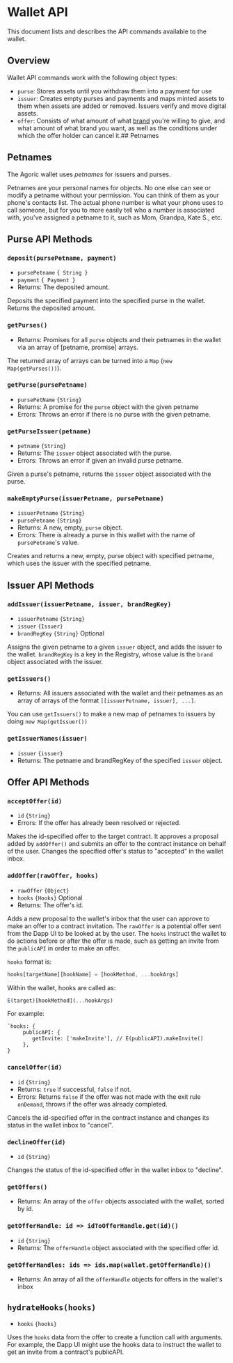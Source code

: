 # Wallet API

This document lists and describes the API commands available to the wallet.

## Overview

Wallet API commands work with the following object types:
- `purse`: Stores assets until you withdraw them into a payment for use 
- `issuer`: Creates empty purses and payments and maps minted assets
  to them when assets are added or removed. Issuers verify and move
  digital assets.
- `offer`: Consists of what amount of what [brand](/ertp/guide/amounts.md#brands)
  you're willing to
  give, and what amount of what brand you want, as well as the
  conditions under which the offer holder can cancel it.## Petnames

## Petnames

The Agoric wallet uses *petnames* for issuers and purses.

Petnames are your personal names for objects. No one else can see or
modify a petname without your permission. You can think of them as
your phone's contacts list. The actual phone number is what your phone
uses to call someone, but for you to more easily tell who a number is
associated with, you've assigned a petname to it, such as Mom,
Grandpa, Kate S., etc.

## Purse API Methods

### `deposit(pursePetname, payment)`
- `pursePetname`  `{ String }`
- `payment`  `{ Payment }`
- Returns: The deposited amount.

Deposits the specified payment into the specified purse in the wallet. Returns the deposited amount.

### `getPurses()`
- Returns:  Promises for all `purse` objects and their petnames in the wallet via an array of [petname, promise] arrays.

The returned array of arrays can be turned into a `Map` (`new Map(getPurses())`).

### `getPurse(pursePetname)`
- `pursePetName`  `{String}`
- Returns: A promise for the `purse` object with the given petname
- Errors: Throws an error if there is no purse with the given petname.

### `getPurseIssuer(petname)`
-  `petname`  `{String}`
- Returns: The `issuer` object associated with the purse.
- Errors: Throws an error if given an invalid purse petname. 

Given a purse's petname, returns the `issuer` object associated with the purse. 

### `makeEmptyPurse(issuerPetname, pursePetname)`
- `issuerPetname` `{String}`
- `pursePetname` `{String}`
- Returns: A new, empty, `purse` object.
- Errors: There is already a purse in this wallet with the name of `pursePetname`'s value.   

Creates and returns a new, empty, purse object with specified petname, which uses the issuer with the specified petname.

## Issuer API Methods

### `addIssuer(issuerPetname, issuer, brandRegKey)`
- `issuerPetname` `{String}`
- `issuer` `{Issuer}`
- `brandRegKey` `{String}` Optional

Assigns the given petname to a given `issuer` object, and adds the issuer to the wallet. `brandRegKey` is a key in the Registry, whose value is the `brand` object associated with the issuer.

### `getIssuers()`
- Returns: All issuers associated with the wallet and their petnames as an array of arrays of the format `[[issuerPetname, issuer], ...]`. 

You can use `getIssuers()` to make a new map of petnames to issuers by doing `new Map(getIssuer())` 

### `getIssuerNames(issuer)`
- `issuer` `{issuer}`
- Returns: The petname and brandRegKey of the specified  `issuer` object.

## Offer API Methods

### `acceptOffer(id)`
- `id` `{String}`
- Errors: If the offer has already been resolved or rejected. 

Makes the id-specified offer to the target contract. It approves a proposal added by `addOffer()` and submits an offer to the contract instance on behalf of the  user. Changes the specified offer's status to "accepted" in the wallet inbox. 

### `addOffer(rawOffer, hooks)`  
- `rawOffer` `{Object}`
- `hooks` `{Hooks}` Optional
- Returns: The offer's id.

Adds a new proposal to the wallet's inbox that the user can approve to make an  offer to a contract invitation. The `rawOffer` is a potential offer sent from the Dapp UI to be looked at by the user. The `hooks` instruct the wallet to do actions before or after the offer is made, such as getting an invite from the `publicAPI` in order to make an offer. 

`hooks` format is: 
```js
hooks[targetName][hookName] = [hookMethod, ...hookArgs]
```

Within the wallet, hooks are called as:
```js
E(target)[hookMethod](...hookArgs)
```

For example:

```Js
`hooks: {
     publicAPI: {
        getInvite: ['makeInvite'], // E(publicAPI).makeInvite()
     },
}
``` 

### `cancelOffer(id)`
- `id` `{String}`
- Returns: `true` if successful, `false` if not.
- Errors: Returns `false` if the offer was not made with the exit rule `onDemand`, throws if the offer was already completed.

Cancels the id-specified offer in the contract instance and changes its status in the wallet inbox to "cancel". 

### `declineOffer(id)`
- `id` `{String}`

Changes the status of the id-specified offer in the wallet inbox to "decline". 

### `getOffers()`
- Returns: An array of the `offer` objects associated with the wallet, sorted by
id. 

### `getOfferHandle: id => idToOfferHandle.get(id)()`
- `id` `{String}`
- Returns: The `offerHandle` object associated with the specified offer id. 

### `getOfferHandles: ids => ids.map(wallet.getOfferHandle)()`
- Returns: An array of all the `offerHandle` objects for offers in the
    wallet's inbox 

## `hydrateHooks(hooks)`
- `hooks` `{hooks}`

Uses the `hooks` data from the offer to create a function call with arguments. For example, the Dapp UI might use the hooks data to instruct the wallet to get an invite from a contract's publicAPI. 

